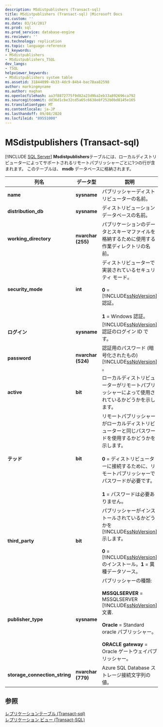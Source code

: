 ```yaml
---
description: MSdistpublishers (Transact-sql)
title: MSdistpublishers (Transact-sql) |Microsoft Docs
ms.custom: ''
ms.date: 03/14/2017
ms.prod: sql
ms.prod_service: database-engine
ms.reviewer: ''
ms.technology: replication
ms.topic: language-reference
f1_keywords:
- MSdistpublishers
- MSdistpublishers_TSQL
dev_langs:
- TSQL
helpviewer_keywords:
- MSdistpublishers system table
ms.assetid: 31844099-4b33-4dc9-84b4-bac70aa82598
author: markingmyname
ms.author: maghan
ms.openlocfilehash: aa3f8872775f9d82a23d9ba2eb33a892696ca792
ms.sourcegitcommit: dd36d1cbe32cd5a65c6638e8f252b0bd8145e165
ms.translationtype: MT
ms.contentlocale: ja-JP
ms.lasthandoff: 09/08/2020
ms.locfileid: "89551000"
---
```

# <a name="msdistpublishers-transact-sql"></a>MSdistpublishers (Transact-sql)
[!INCLUDE [SQL Server](../../includes/applies-to-version/sqlserver.md)]
  **Msdistpublishers**テーブルには、ローカルディストリビューターによってサポートされるリモートパブリッシャーごとに1つの行が含まれます。 このテーブルは、 **msdb** データベースに格納されます。  
  
|列名|データ型|説明|  
|-----------------|---------------|-----------------|  
|**name**|**sysname**|パブリッシャーディストリビューターの名前。|  
|**distribution_db**|**sysname**|ディストリビューションデータベースの名前。|  
|**working_directory**|**nvarchar (255)**|パブリケーションのデータとスキーマファイルを格納するために使用する作業ディレクトリの名前。|  
|**security_mode**|**int**|ディストリビューターで実装されているセキュリティ モード。<br /><br /> **0**  =  [!INCLUDE[ssNoVersion](../../includes/ssnoversion-md.md)] 認証。<br /><br /> **1** = Windows 認証。|  
|**ログイン**|**sysname**|[!INCLUDE[ssNoVersion](../../includes/ssnoversion-md.md)] 認証のログイン ID です。|  
|**password**|**nvarchar (524)**|認証用のパスワード (暗号化されたもの) [!INCLUDE[ssNoVersion](../../includes/ssnoversion-md.md)] 。|  
|**active**|**bit**|ローカルディストリビューターがリモートパブリッシャーによって使用されているかどうかを示します。|  
|**テッド**|**bit**|リモートパブリッシャーがローカルディストリビューターと同じパスワードを使用するかどうかを示します。<br /><br /> **0** = ディストリビューターに接続するために、リモートパブリッシャーでパスワードが必要です。<br /><br /> **1** = パスワードは必要ありません。|  
|**third_party**|**bit**|パブリッシャーがインストールされているかどうかを [!INCLUDE[ssNoVersion](../../includes/ssnoversion-md.md)] 示します。<br /><br /> **0**  =  [!INCLUDE[ssNoVersion](../../includes/ssnoversion-md.md)] のインストール。**1** = 異種データソース。|  
|**publisher_type**|**sysname**|パブリッシャーの種類:<br /><br /> **MSSQLSERVER**  =  MSSQLSERVER [!INCLUDE[ssNoVersion](../../includes/ssnoversion-md.md)]文書.<br /><br /> **Oracle** = Standard oracle パブリッシャー。<br /><br /> **ORACLE gateway** = Oracle ゲートウェイパブリッシャー。|  
|**storage_connection_string**|**nvarchar (779)**|Azure SQL Database ストレージ接続文字列の値。|  

  
## <a name="see-also"></a>参照  
 [レプリケーションテーブル &#40;Transact-sql&#41;](../../relational-databases/system-tables/replication-tables-transact-sql.md)   
 [レプリケーション ビュー &#40;Transact-SQL&#41;](../../relational-databases/system-views/replication-views-transact-sql.md)  
  
  
